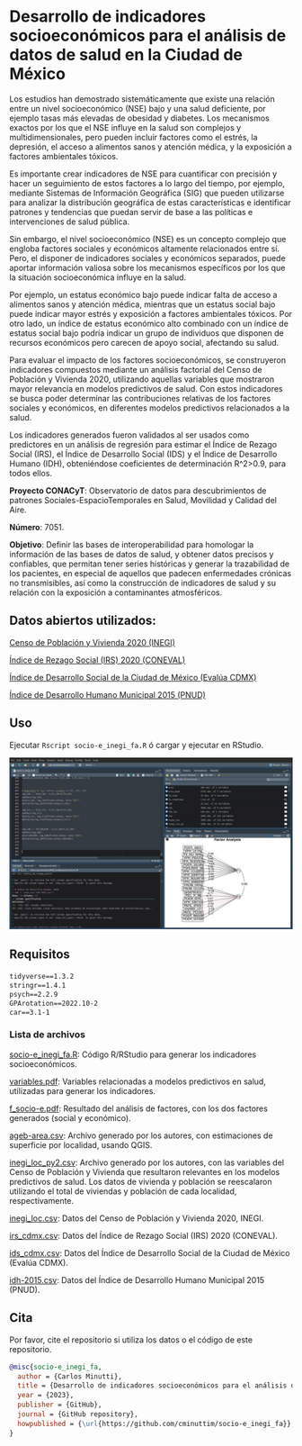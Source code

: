 # Desarrollo de indicadores socioeconómicos para el análisis de datos de salud en la Ciudad de México
Los estudios han demostrado sistemáticamente que existe una relación entre un nivel socioeconómico (NSE)  bajo y una salud deficiente, por ejemplo tasas más elevadas de obesidad y diabetes. Los mecanismos exactos por los que el NSE influye en la salud son complejos y multidimensionales, pero pueden incluir factores como el estrés, la depresión, el acceso a alimentos sanos y atención médica, y la exposición a factores ambientales tóxicos.

Es importante crear indicadores de NSE para cuantificar con precisión y hacer un seguimiento de estos factores a lo largo del tiempo, por ejemplo, mediante Sistemas de Información Geográfica (SIG) que pueden utilizarse para analizar la distribución geográfica de estas características e identificar patrones y tendencias que puedan servir de base a las políticas e intervenciones de salud pública.

Sin embargo, el nivel socioeconómico (NSE) es un concepto complejo que engloba factores sociales y económicos altamente relacionados entre sí. Pero, el disponer de indicadores sociales y económicos separados, puede aportar información valiosa sobre los mecanismos específicos por los que la situación socioeconómica influye en la salud.

Por ejemplo, un estatus económico bajo puede indicar falta de acceso a alimentos sanos y atención médica, mientras que un estatus social bajo puede indicar mayor estrés y exposición a factores ambientales tóxicos. Por otro lado, un índice de estatus económico alto combinado con un índice de estatus social bajo podría indicar un grupo de individuos que disponen de recursos económicos pero carecen de apoyo social, afectando su salud.

Para evaluar el impacto de los factores socioeconómicos, se construyeron indicadores compuestos mediante un análisis factorial del Censo de Población y Vivienda 2020, utilizando aquellas variables que mostraron mayor relevancia en modelos predictivos de salud. Con estos indicadores se busca poder determinar las contribuciones relativas de los factores sociales y económicos, en diferentes modelos predictivos relacionados a la salud.

Los indicadores generados fueron validados al ser usados como predictores en un análisis de regresión para estimar el Índice de Rezago Social (IRS), el Índice de Desarrollo Social (IDS) y el Índice de Desarrollo Humano (IDH), obteniéndose coeficientes de determinación R^2>0.9, para todos ellos.

**Proyecto CONACyT**: Observatorio de datos para descubrimientos de patrones Sociales-EspacioTemporales en Salud, Movilidad y Calidad del Aire.

**Número**: 7051.

**Objetivo**: Definir las bases de interoperabilidad para homologar la información de las bases de datos de salud, y obtener datos precisos y confiables, que permitan tener series históricas y generar la trazabilidad de los pacientes, en especial de aquellos que padecen enfermedades crónicas no transmisibles, así como la construcción de indicadores de salud y su relación con la exposición a contaminantes atmosféricos. 

## Datos abiertos utilizados:
[Censo de Población y Vivienda 2020 (INEGI)](https://www.inegi.org.mx/programas/ccpv/2020/)

[Índice de Rezago Social (IRS) 2020 (CONEVAL)](https://www.coneval.org.mx/Medicion/IRS/Paginas/Indice_Rezago_Social_2020.aspx)

[Índice de Desarrollo Social de la Ciudad de México (Evalúa CDMX)](https://evalua.cdmx.gob.mx/principales-atribuciones/medicion-del-indice-de-desarrollo-social-de-las-unidades-territoriales/medicion-del-indice-de-desarrollo-social-de-las-unidades-territoriales)

[Índice de Desarrollo Humano Municipal 2015 (PNUD)](https://www.undp.org/es/mexico/publicaciones/idh-municipal-2010-2015)

## Uso
Ejecutar `Rscript socio-e_inegi_fa.R` ó cargar y ejecutar en RStudio.

![Captura de pantalla de RStudio](rstudio.jpg)


## Requisitos
```
tidyverse==1.3.2
stringr==1.4.1
psych==2.2.9 
GPArotation==2022.10-2
car==3.1-1 
```

### Lista de archivos
[socio-e_inegi_fa.R](socio-e_inegi_fa.R): Código R/RStudio para generar los indicadores socioeconómicos.

[variables.pdf](variables.pdf): Variables relacionadas a modelos predictivos en salud, utilizadas para generar los indicadores.

[f_socio-e.pdf](f_socio-e.pdf): Resultado del análisis de factores, con los dos factores generados (social y económico).	

[ageb-area.csv](ageb-area.csv): Archivo generado por los autores, con estimaciones de superficie por localidad, usando QGIS.

[inegi_loc_py2.csv](inegi_loc_py2.csv): Archivo generado por los autores, con las variables del Censo de Población y Vivienda que resultaron relevantes en los modelos predictivos de salud. Los datos de vivienda y población se reescalaron utilizando el total de viviendas y población de cada localidad, respectivamente.

[inegi_loc.csv](inegi_loc.csv): Datos del Censo de Población y Vivienda 2020, INEGI.

[irs_cdmx.csv](irs_cdmx.csv): Datos del Índice de Rezago Social (IRS) 2020 (CONEVAL).

[ids_cdmx.csv](ids_cdmx.csv): Datos del Índice de Desarrollo Social de la Ciudad de México (Evalúa CDMX).

[idh-2015.csv](idh-2015.csv): Datos del Índice de Desarrollo Humano Municipal 2015 (PNUD).


## Cita

Por favor, cite el repositorio si utiliza los datos o el código de este repositorio.
```bibtex
@misc{socio-e_inegi_fa,
  author = {Carlos Minutti},
  title = {Desarrollo de indicadores socioeconómicos para el análisis de datos de salud en la Ciudad de México},
  year = {2023},
  publisher = {GitHub},
  journal = {GitHub repository},
  howpublished = {\url{https://github.com/cminuttim/socio-e_inegi_fa}},
}
```

